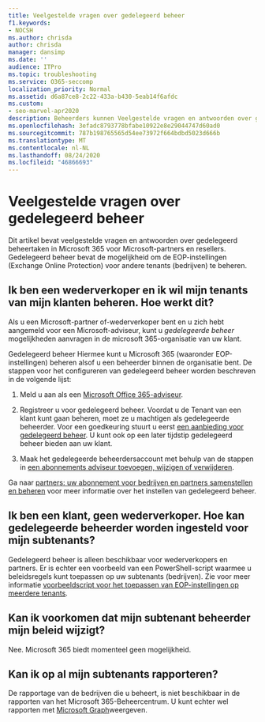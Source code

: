 ```yaml
---
title: Veelgestelde vragen over gedelegeerd beheer
f1.keywords:
- NOCSH
ms.author: chrisda
author: chrisda
manager: dansimp
ms.date: ''
audience: ITPro
ms.topic: troubleshooting
ms.service: O365-seccomp
localization_priority: Normal
ms.assetid: d6a87ce8-2c22-433a-b430-5eab14f6afdc
ms.custom:
- seo-marvel-apr2020
description: Beheerders kunnen Veelgestelde vragen en antwoorden over gedelegeerde beheertaken weergeven in Microsoft 365 voor Microsoft-partners en resellers.
ms.openlocfilehash: 3efadc8793778bfabe10922e8e29044747d60ad0
ms.sourcegitcommit: 787b198765565d54ee73972f664bdbd5023d666b
ms.translationtype: MT
ms.contentlocale: nl-NL
ms.lasthandoff: 08/24/2020
ms.locfileid: "46866693"
---
```

# <a name="delegated-administration-faq"></a>Veelgestelde vragen over gedelegeerd beheer

Dit artikel bevat veelgestelde vragen en antwoorden over gedelegeerd beheertaken in Microsoft 365 voor Microsoft-partners en resellers. Gedelegeerd beheer bevat de mogelijkheid om de EOP-instellingen (Exchange Online Protection) voor andere tenants (bedrijven) te beheren.

## <a name="im-a-reseller-and-i-need-to-manage-my-customer-tenants-how-does-this-work"></a>Ik ben een wederverkoper en ik wil mijn tenants van mijn klanten beheren. Hoe werkt dit?

Als u een Microsoft-partner of-wederverkoper bent en u zich hebt aangemeld voor een Microsoft-adviseur, kunt u _gedelegeerde beheer_ mogelijkheden aanvragen in de microsoft 365-organisatie van uw klant.

Gedelegeerd beheer Hiermee kunt u Microsoft 365 (waaronder EOP-instellingen) beheren alsof u een beheerder binnen de organisatie bent. De stappen voor het configureren van gedelegeerd beheer worden beschreven in de volgende lijst:

1. Meld u aan als een [Microsoft Office 365-adviseur](https://aka.ms/cloudbenefits).

2. Registreer u voor gedelegeerd beheer. Voordat u de Tenant van een klant kunt gaan beheren, moet ze u machtigen als gedelegeerde beheerder. Voor een goedkeuring stuurt u eerst [een aanbieding voor gedelegeerd beheer](https://support.microsoft.com/office/26530dc0-ebba-415b-86b1-b55bc06b073e). U kunt ook op een later tijdstip gedelegeerd beheer bieden aan uw klant.

3. Maak het gedelegeerde beheerdersaccount met behulp van de stappen in [een abonnements adviseur toevoegen, wijzigen of verwijderen](https://docs.microsoft.com/microsoft-365/admin/misc/add-partner).

Ga naar [partners: uw abonnement voor bedrijven en partners samenstellen en beheren](https://support.microsoft.com/office/30dd1681-47e0-4cbc-abfe-a222cd111319) voor meer informatie over het instellen van gedelegeerd beheer.

## <a name="im-a-customer-not-a-reseller-how-can-set-up-delegated-administrator-for-my-subtenants"></a>Ik ben een klant, geen wederverkoper. Hoe kan gedelegeerde beheerder worden ingesteld voor mijn subtenants?

Gedelegeerd beheer is alleen beschikbaar voor wederverkopers en partners. Er is echter een voorbeeld van een PowerShell-script waarmee u beleidsregels kunt toepassen op uw subtenants (bedrijven). Zie voor meer informatie [voorbeeldscript voor het toepassen van EOP-instellingen op meerdere tenants](sample-script-for-applying-eop-settings-to-multiple-tenants.md).

## <a name="can-i-prevent-my-subtenant-admin-from-modifying-my-policy"></a>Kan ik voorkomen dat mijn subtenant beheerder mijn beleid wijzigt?

Nee. Microsoft 365 biedt momenteel geen mogelijkheid.

## <a name="can-i-get-consolidated-reporting-across-all-of-my-subtenants"></a>Kan ik op al mijn subtenants rapporteren?

De rapportage van de bedrijven die u beheert, is niet beschikbaar in de rapporten van het Microsoft 365-Beheercentrum. U kunt echter wel rapporten met [Microsoft Graph](https://docs.microsoft.com/graph/overview)weergeven.
